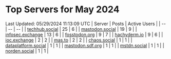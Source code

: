 # Top Servers for May 2024
Last Updated: 05/29/2024 11:13:09 UTC
| Server | Posts | Active Users |
| -- | -- | -- |
| [techhub.social](https://techhub.social/tags/PowerShell) | 25 | 6 |
| [mastodon.social](https://mastodon.social/tags/PowerShell) | 19 | 9 |
| [infosec.exchange](https://infosec.exchange/tags/PowerShell) | 13 | 6 |
| [fosstodon.org](https://fosstodon.org/tags/PowerShell) | 9 | 7 |
| [hachyderm.io](https://hachyderm.io/tags/PowerShell) | 9 | 6 |
| [ioc.exchange](https://ioc.exchange/tags/PowerShell) | 2 | 2 |
| [mas.to](https://mas.to/tags/PowerShell) | 2 | 2 |
| [chaos.social](https://chaos.social/tags/PowerShell) | 1 | 1 |
| [dataplatform.social](https://dataplatform.social/tags/PowerShell) | 1 | 1 |
| [mastodon.sdf.org](https://mastodon.sdf.org/tags/PowerShell) | 1 | 1 |
| [mstdn.social](https://mstdn.social/tags/PowerShell) | 1 | 1 |
| [norden.social](https://norden.social/tags/PowerShell) | 1 | 1 |
